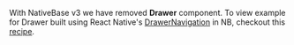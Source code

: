 With NativeBase v3 we have removed **Drawer** component. To view example for Drawer built using React Native's [DrawerNavigation](https://reactnavigation.org/docs/drawer-based-navigation/) in NB, checkout this [recipe](buildingDrawerNavigation.md).
